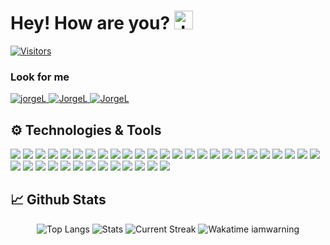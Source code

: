 # Hey! How are you? <img alt="JorgeL" src="https://emojis.slackmojis.com/emojis/images/1500426137/2648/allo-tongue.gif?1500426137" width="30"/>

[![Visitors](https://api.visitorbadge.io/api/visitors?path=https%3A%2F%2Fgithub.com%2Fiamwarning%2Fiamwarning&countColor=%23ff9800&style=flat-square)](https://visitorbadge.io/status?path=https%3A%2F%2Fgithub.com%2Fiamwarning%2Fiamwarning)

<h3>Look for me</h3>
<p>
  <a href="https://github.com/iamwarning" target="_blank">
    <img alt="jorgeL" src="https://img.shields.io/github/followers/iamwarning?color=lightgrey&label=Github&logo=github&logoColor=white&style=for-the-badge"/>
  </a>
  <a href="https://twitter.com/rootCrash" target="_blank">
    <img alt="JorgeL" src="https://img.shields.io/twitter/follow/rootCrash?label=Twitter&logo=twitter&logoColor=white&style=for-the-badge" />
  </a>
  <a href="https://www.linkedin.com/in/baos/" target="_blank">
    <img alt="JorgeL" src="https://img.shields.io/badge/linkedin-%230077B5.svg?&style=for-the-badge&logo=linkedin&logoColor=white" />
  </a>
</p>

## ⚙ Technologies & Tools
![](https://img.shields.io/badge/OS-Linux-informational?style=flat-square&logo=Linux&logoColor=white&color=FF9800)
![](https://img.shields.io/badge/OS-Kali_Linux-informational?style=flat-square&logo=kali-linux&logoColor=white&color=FF9800)
![](https://img.shields.io/badge/OS-Windows-informational?style=flat-square&logo=windows&logoColor=white&color=FF9800)
![](https://img.shields.io/badge/OS-macOs-informational?style=flat-square&logo=macos&logoColor=white&color=FF9800)
![](https://img.shields.io/badge/Editor-IntelliJ_IDEA-informational?style=flat-square&logo=intellij-idea&logoColor=white&color=FF9800)
![](https://img.shields.io/badge/Editor-WebStorm-informational?style=flat-square&logo=webstorm&logoColor=white&color=FF9800)
![](https://img.shields.io/badge/Editor-PyCharm-informational?style=flat-square&logo=pycharm&logoColor=white&color=FF9800)
![](https://img.shields.io/badge/Editor-Eclipse_IDE-informational?style=flat-square&logo=eclipse-ide&logoColor=white&color=FF9800)
![](https://img.shields.io/badge/Database-PostgreSQL-informational?style=flat-square&logo=postgresql&logoColor=white&color=FF9800)
![](https://img.shields.io/badge/Database-MySQL-informational?style=flat-square&logo=mysql&logoColor=white&color=FF9800)
![](https://img.shields.io/badge/Database-SQLite-informational?style=flat-square&logo=sqlite&logoColor=white&color=FF9800)
![](https://img.shields.io/badge/Database-MariaDB-informational?style=flat-square&logo=mariadb&logoColor=white&color=FF9800)
![](https://img.shields.io/badge/NoSQL-Firebase-informational?style=flat-square&logo=firebase&logoColor=white&color=FF9800)
![](https://img.shields.io/badge/NoSQL-MongoDB-informational?style=flat-square&logo=mongodb&logoColor=white&color=FF9800)
![](https://img.shields.io/badge/Tools-Docker-informational?style=flat-square&logo=docker&logoColor=white&color=FF9800)
![](https://img.shields.io/badge/Tools-Kubernetes-informational?style=flat-square&logo=kubernetes&logoColor=white&color=FF9800)
![](https://img.shields.io/badge/Tools-Git-informational?style=flat-square&logo=git&logoColor=white&color=FF9800)
![](https://img.shields.io/badge/Tools-SonarQube-informational?style=flat-square&logo=sonarqube&logoColor=white&color=FF9800)
![](https://img.shields.io/badge/Tools-SonarLint-informational?style=flat-square&logo=sonarlint&logoColor=white&color=FF9800)
![](https://img.shields.io/badge/Tools-Apache_Kafka-informational?style=flat-square&logo=apachekafka&logoColor=white&color=FF9800)
![](https://img.shields.io/badge/Tools-Postman-informational?style=flat-square&logo=postman&logoColor=white&color=FF9800)
![](https://img.shields.io/badge/Tools-Insomnia-informational?style=flat-square&logo=insomnia&logoColor=white&color=FF9800)
![](https://img.shields.io/badge/Frameworks-Angular-informational?style=flat-square&logo=angular&logoColor=white&color=FF9800)
![](https://img.shields.io/badge/Frameworks-NestJS-informational?style=flat-square&logo=nestjs&logoColor=white&color=FF9800)
![](https://img.shields.io/badge/Frameworks-Express.js-informational?style=flat-square&logo=express&logoColor=white&color=FF9800)
![](https://img.shields.io/badge/Framework-Spring_Boot-informational?style=flat-square&logo=springboot&logoColor=white&color=FF9800)
![](https://img.shields.io/badge/Library-React-informational?style=flat-square&logo=React&logoColor=white&color=FF9800)
![](https://img.shields.io/badge/UI-Material_UI-informational?style=flat-square&logo=materialui&logoColor=white&color=FF9800)
![](https://img.shields.io/badge/UI-Bootstrap-informational?style=flat-square&logo=bootstrap&logoColor=white&color=FF9800)
![](https://img.shields.io/badge/UI-Tailwind_CSS-informational?style=flat-square&logo=tailwindcss&logoColor=white&color=FF9800)
![](https://img.shields.io/badge/UI-CSS3-informational?style=flat-square&logo=css3&logoColor=white&color=FF9800)
![](https://img.shields.io/badge/Code-Python-informational?style=flat-square&logo=python&logoColor=white&color=FF9800)
![](https://img.shields.io/badge/Code-Java-informational?style=flat-square&logo=java&logoColor=white&color=FF9800)
![](https://img.shields.io/badge/Code-JavaScript-informational?style=flat-square&logo=javascript&logoColor=white&color=FF9800)
![](https://img.shields.io/badge/Code-TypeScript-informational?style=flat-square&logo=typescript&logoColor=white&color=FF9800)
![](https://img.shields.io/badge/Cloud-Google_Cloud-informational?style=flat-square&logo=googlecloud&logoColor=white&color=FF9800)
![](https://img.shields.io/badge/Cloud-Amazon_AWS-informational?style=flat-square&logo=amazonaws&logoColor=white&color=FF9800)
![](https://img.shields.io/badge/Cloud-Digital_Ocean-informational?style=flat-square&logo=digitalocean&logoColor=white&color=FF9800)

## :chart_with_upwards_trend: Github Stats
<p align="center">
  <img alt="Top Langs" src ="https://github-readme-stats.vercel.app/api/top-langs/?username=iamwarning&layout=compact&hide_border=true&theme=darcula&bg_color=00000000&langs_count=10&hide=css,html">
  <img alt="Stats" src ="https://github-readme-stats.vercel.app/api?username=iamwarning&show_icons=true&theme=darcula&hide_border=true&bg_color=00000000">
  <img alt="Current Streak" src ="https://github-readme-streak-stats.herokuapp.com?user=iamwarning&theme=darcula&hide_border=true&background=FFFFFF00">
  <img alt="Wakatime iamwarning" src="https://github-readme-stats.vercel.app/api/wakatime?username=iamwarning&theme=darcula&bg_color=00000000&&hide_border=true&background=FFFFFF00">
</p>
